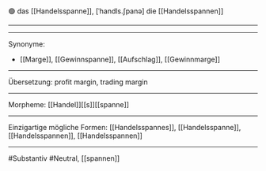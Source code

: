 🟢 das [[Handelsspanne]], [ˈhandls.ʃpanə]
die [[Handelsspannen]]


---


---
Synonyme:
- [[Marge]], [[Gewinnspanne]], [[Aufschlag]], [[Gewinnmarge]]

---
Übersetzung: profit margin, trading margin

---
Morpheme:
[[Handel]][[s]][[spanne]]

---
Einzigartige mögliche Formen: [[Handelsspannes]], [[Handelsspanne]], [[Handelsspannen]], [[Handelsspannen]]

---
#Substantiv #Neutral, [[spannen]]